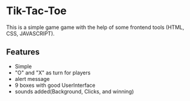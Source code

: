 # Tik-Tac-Toe

This is a simple game game with the help of some frontend tools (HTML, CSS, JAVASCRIPT). 


## Features

- Simple
- "O" and "X" as turn for players
- alert message
- 9 boxes with good UserInterface
- sounds added(Background, Clicks, and winning)
